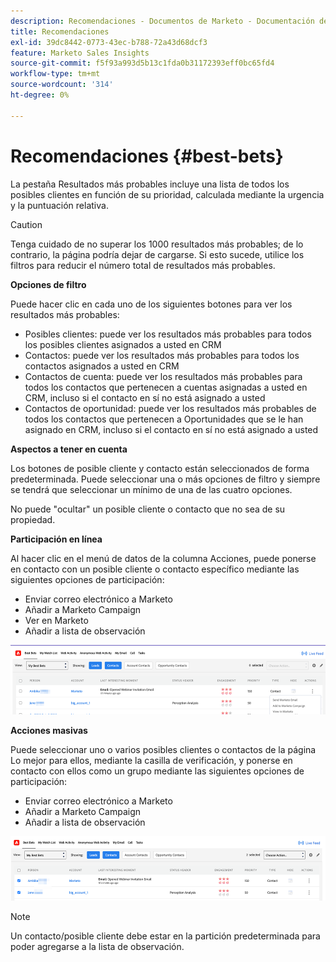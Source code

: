 ```yaml
---
description: Recomendaciones - Documentos de Marketo - Documentación del producto
title: Recomendaciones
exl-id: 39dc8442-0773-43ec-b788-72a43d68dcf3
feature: Marketo Sales Insights
source-git-commit: f5f93a993d5b13c1fda0b31172393eff0bc65fd4
workflow-type: tm+mt
source-wordcount: '314'
ht-degree: 0%

---
```


# Recomendaciones {#best-bets}

La pestaña Resultados más probables incluye una lista de todos los posibles clientes en función de su prioridad, calculada mediante la urgencia y la puntuación relativa.

>[!CAUTION]
>
>Tenga cuidado de no superar los 1000 resultados más probables; de lo contrario, la página podría dejar de cargarse. Si esto sucede, utilice los filtros para reducir el número total de resultados más probables.

**Opciones de filtro**

Puede hacer clic en cada uno de los siguientes botones para ver los resultados más probables:

* Posibles clientes: puede ver los resultados más probables para todos los posibles clientes asignados a usted en CRM
* Contactos: puede ver los resultados más probables para todos los contactos asignados a usted en CRM
* Contactos de cuenta: puede ver los resultados más probables para todos los contactos que pertenecen a cuentas asignadas a usted en CRM, incluso si el contacto en sí no está asignado a usted
* Contactos de oportunidad: puede ver los resultados más probables de todos los contactos que pertenecen a Oportunidades que se le han asignado en CRM, incluso si el contacto en sí no está asignado a usted

**Aspectos a tener en cuenta**

Los botones de posible cliente y contacto están seleccionados de forma predeterminada. Puede seleccionar una o más opciones de filtro y siempre se tendrá que seleccionar un mínimo de una de las cuatro opciones.

No puede &quot;ocultar&quot; un posible cliente o contacto que no sea de su propiedad.

**Participación en línea**

Al hacer clic en el menú de datos de la columna Acciones, puede ponerse en contacto con un posible cliente o contacto específico mediante las siguientes opciones de participación:

* Enviar correo electrónico a Marketo
* Añadir a Marketo Campaign
* Ver en Marketo
* Añadir a lista de observación

![](assets/best-bets-1.png)

**Acciones masivas**

Puede seleccionar uno o varios posibles clientes o contactos de la página Lo mejor para ellos, mediante la casilla de verificación, y ponerse en contacto con ellos como un grupo mediante las siguientes opciones de participación:

* Enviar correo electrónico a Marketo
* Añadir a Marketo Campaign
* Añadir a lista de observación

![](assets/best-bets-2.png)

>[!NOTE]
>
>Un contacto/posible cliente debe estar en la partición predeterminada para poder agregarse a la lista de observación.
